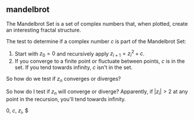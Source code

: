## mandelbrot

The Mandelbrot Set is a set of complex numbers that, when plotted, create an interesting fractal structure.

The test to determine if a complex number $c$ is part of the Mandelbrot Set:

1. Start with $z_0=0$ and recursively apply $z_{i + 1}=z_i^2+c$. 
2. If you converge to a finite point or fluctuate between points, $c$ is in the set. If you tend towards infinity, $c$ isn't in the set.

So how do we test if $z_n$ converges or diverges?

So how do I test if $z_n$ will converge or diverge? Apparently, if $|z_i| >2$ at any point in the recursion, you'll tend towards infinity.

$0$, $c$, $z_i$, $